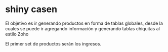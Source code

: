 # shiny casen

El objetivo es ir generando productos en forma de tablas globales, desde la cuales se puede ir agregando información y generando tablas chiquitas al estilo Zoho

El primer set de productos serán los ingresos.
